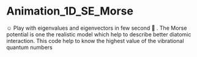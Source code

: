 # Animation_1D_SE_Morse
:relaxed: Play with eigenvalues and eigenvectors in few second :tada:  . The Morse potential is one the realistic model which help to describe better diatomic interaction. This code help to know the highest value of the vibrational quantum numbers
